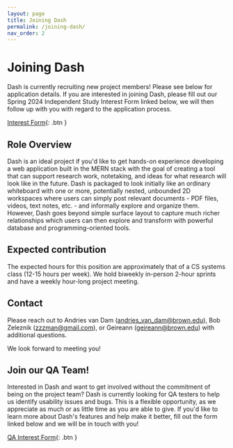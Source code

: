 ```yaml
---
layout: page
title: Joining Dash
permalink: /joining-dash/
nav_order: 2
---
```


# Joining Dash

Dash is currently recruiting new project members! Please see below for application details. If you are interested in joining Dash, please fill out our Spring 2024 Independent Study Interest Form linked below, we will then follow up with you with regard to the application process.

[Interest Form](https://forms.gle/gssoFLUUqt5AiYUU7){: .btn }

## Role Overview

Dash is an ideal project if you'd like to get hands-on experience developing a web application built in the MERN stack with the goal of creating a tool that can support research work, notetaking, and ideas for what research will look like in the future. Dash is packaged to look initially like an ordinary whiteboard with one or more, potentially nested, unbounded 2D workspaces where users can simply post relevant documents - PDF files, videos, text notes, etc. - and informally explore and organize them. However, Dash goes beyond simple surface layout to capture much richer relationships which users can then explore and transform with powerful database and programming-oriented tools.

## Expected contribution

The expected hours for this position are approximately that of a CS systems class (12-15 hours per week). We hold biweekly in-person 2-hour sprints and have a weekly hour-long project meeting.

## Contact

Please reach out to Andries van Dam (andries_van_dam@brown.edu), Bob Zeleznik (zzzman@gmail.com), or Geireann (geireann@brown.edu) with additional questions.

We look forward to meeting you!

## Join our QA Team!

Interested in Dash and want to get involved without the commitment of being on the project team? Dash is currently looking for QA testers to help us identify usability issues and bugs. This is a flexible opportunity, as we appreciate as much or as little time as you are able to give. If you'd like to learn more about Dash's features and help make it better, fill out the form linked below and we will be in touch with you!

[QA Interest Form](https://forms.gle/xz554x3duMtrgBA17){: .btn }
